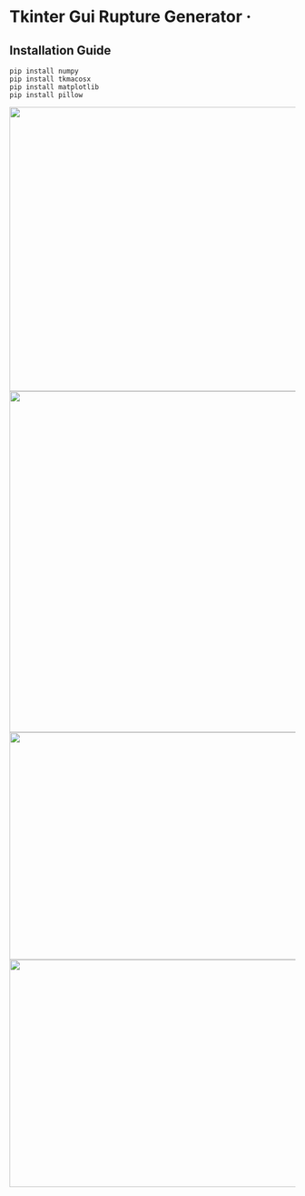 # Tkinter Gui Rupture Generator &middot;

## Installation Guide
```shell
pip install numpy
pip install tkmacosx
pip install matplotlib
pip install pillow

```

<img src="https://user-images.githubusercontent.com/40639118/183348972-1182f8ca-e204-44f8-958b-c0d19a613dd5.png" width="700" height="500" />

<img src="https://user-images.githubusercontent.com/40639118/178615523-b6d354b9-29a0-431b-8346-e7f4cebd8a98.png" width="800" height="600" />

<img src="https://user-images.githubusercontent.com/40639118/178580554-db64aa39-ff1a-40eb-9848-337aa3934b79.png" width="800" height="400" />

<img src="https://user-images.githubusercontent.com/40639118/175870074-8c29a702-aa23-48bf-ad7e-c5ce5b5d868b.png" width="600" height="400" />

